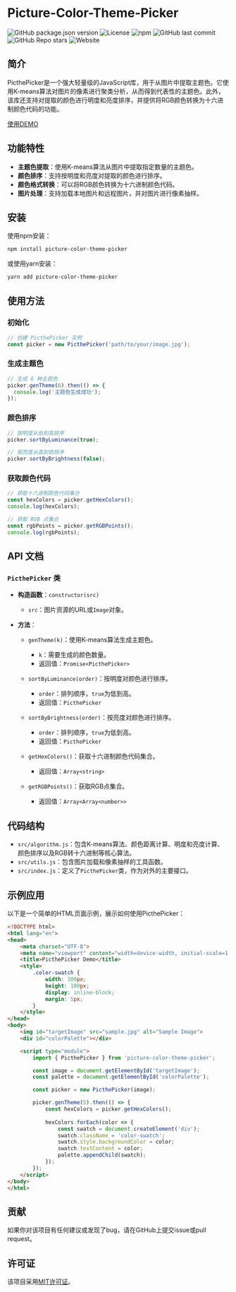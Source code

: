 # Picture-Color-Theme-Picker

![GitHub package.json version](https://img.shields.io/github/package-json/v/immappyj/picture-color-theme-picker)
![License](https://img.shields.io/npm/l/picture-color-theme-picker)
![npm](https://img.shields.io/npm/dm/picture-color-theme-picker)
![GitHub last commit](https://img.shields.io/github/last-commit/immappyj/picture-color-theme-picker)
![GitHub Repo stars](https://img.shields.io/github/stars/immappyj/picture-color-theme-picker?style=social)
![Website](https://img.shields.io/website?url=https%3A%2F%2Fwww.itsmygo.cn%2Fpicture-color-theme-picker%2F&style=flat&label=DemoWeb)



## 简介
PicthePicker是一个强大轻量级的JavaScript库，用于从图片中提取主题色。它使用K-means算法对图片的像素进行聚类分析，从而得到代表性的主题色。此外，该库还支持对提取的颜色进行明度和亮度排序，并提供将RGB颜色转换为十六进制颜色代码的功能。

[使用DEMO](https//www.itsmygo.cn/picture-color-theme-picker)

## 功能特性
- **主题色提取**：使用K-means算法从图片中提取指定数量的主题色。
- **颜色排序**：支持按明度和亮度对提取的颜色进行排序。
- **颜色格式转换**：可以将RGB颜色转换为十六进制颜色代码。
- **图片处理**：支持加载本地图片和远程图片，并对图片进行像素抽样。

## 安装
使用npm安装：
```bash
npm install picture-color-theme-picker
```

或使用yarn安装：
```bash
yarn add picture-color-theme-picker
```

## 使用方法

### 初始化
```javascript
// 创建 PicthePicker 实例
const picker = new PicthePicker('path/to/your/image.jpg');
```

### 生成主题色
```javascript
// 生成 6 种主题色
picker.genTheme(6).then(() => {
  console.log('主题色生成成功');
});
```

### 颜色排序
```javascript
// 按明度从低到高排序
picker.sortByLuminance(true);

// 按亮度从高到低排序
picker.sortByBrightness(false);
```

### 获取颜色代码
```javascript
// 获取十六进制颜色代码集合
const hexColors = picker.getHexColors();
console.log(hexColors);

// 获取 RGB 点集合
const rgbPoints = picker.getRGBPoints();
console.log(rgbPoints);
```

## API 文档

### `PicthePicker` 类
- **构造函数**：`constructor(src)`
  - `src`：图片资源的URL或`Image`对象。

- **方法**：
  - `genTheme(k)`：使用K-means算法生成主题色。
    - `k`：需要生成的颜色数量。
    - 返回值：`Promise<PicthePicker>`

  - `sortByLuminance(order)`：按明度对颜色进行排序。
    - `order`：排列顺序，`true`为低到高。
    - 返回值：`PicthePicker`

  - `sortByBrightness(order)`：按亮度对颜色进行排序。
    - `order`：排列顺序，`true`为低到高。
    - 返回值：`PicthePicker`

  - `getHexColors()`：获取十六进制颜色代码集合。
    - 返回值：`Array<string>`

  - `getRGBPoints()`：获取RGB点集合。
    - 返回值：`Array<Array<number>>`

## 代码结构
- `src/algorithm.js`：包含K-means算法、颜色距离计算、明度和亮度计算、颜色排序以及RGB转十六进制等核心算法。
- `src/utils.js`：包含图片加载和像素抽样的工具函数。
- `src/index.js`：定义了`PicthePicker`类，作为对外的主要接口。

## 示例应用
以下是一个简单的HTML页面示例，展示如何使用PicthePicker：

```html
<!DOCTYPE html>
<html lang="en">
<head>
    <meta charset="UTF-8">
    <meta name="viewport" content="width=device-width, initial-scale=1.0">
    <title>PicthePicker Demo</title>
    <style>
        .color-swatch {
            width: 100px;
            height: 100px;
            display: inline-block;
            margin: 5px;
        }
    </style>
</head>
<body>
    <img id="targetImage" src="sample.jpg" alt="Sample Image">
    <div id="colorPalette"></div>

    <script type="module">
        import { PicthePicker } from 'picture-color-theme-picker';

        const image = document.getElementById('targetImage');
        const palette = document.getElementById('colorPalette');

        const picker = new PicthePicker(image);

        picker.genTheme(5).then(() => {
            const hexColors = picker.getHexColors();
            
            hexColors.forEach(color => {
                const swatch = document.createElement('div');
                swatch.className = 'color-swatch';
                swatch.style.backgroundColor = color;
                swatch.textContent = color;
                palette.appendChild(swatch);
            });
        });
    </script>
</body>
</html>
```

## 贡献
如果你对该项目有任何建议或发现了bug，请在GitHub上提交issue或pull request。

## 许可证
该项目采用[MIT许可证](https://opensource.org/licenses/MIT)。